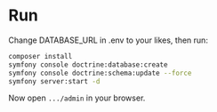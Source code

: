 # Run
Change DATABASE_URL in .env to your likes, then run:

```bash
composer install
symfony console doctrine:database:create
symfony console doctrine:schema:update --force
symfony server:start -d
```

Now open `.../admin` in your browser.
